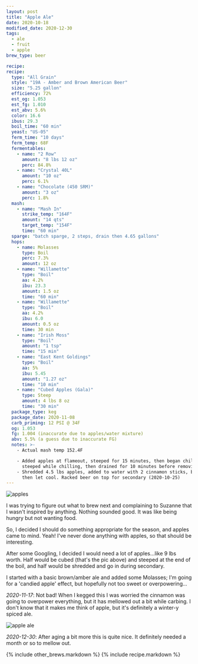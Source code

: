 ```yaml
---
layout: post
title: "Apple Ale"
date: 2020-10-18
modified_date: 2020-12-30
tags:
  - ale
  - fruit
  - apple
brew_type: beer

recipe:
recipe:
  type: "All Grain"
  style: "19A - Amber and Brown American Beer"
  size: "5.25 gallon"
  efficiency: 72%
  est_og: 1.053
  est_fg: 1.010
  est_abv: 5.6%
  color: 16.6
  ibus: 29.3
  boil_time: "60 min"
  yeast: "US-05"
  ferm_time: "10 days"
  ferm_temp: 68F
  fermentables:
    - name: "2 Row"
      amount: "8 lbs 12 oz"
      perc: 84.8%
    - name: "Crystal 40L"
      amount: "10 oz"
      perc: 6.1%
    - name: "Chocolate (450 SRM)"
      amount: "3 oz"
      perc: 1.8%
  mash:
    - name: "Mash In"
      strike_temp: "164F"
      amount: "14 qts"
      target_temp: "154F"
      time: "60 min"
  sparge: "batch sparge, 2 steps, drain then 4.65 gallons"
  hops:
    - name: Molasses
      type: Boil
      perc: 7.3%
      amount: 12 oz
    - name: "Willamette"
      type: "Boil"
      aa: 4.2%
      ibu: 23.3
      amount: 1.5 oz
      time: "60 min"
    - name: "Willamette"
      type: "Boil"
      aa: 4.2%
      ibu: 6.0
      amount: 0.5 oz
      time: 30 min
    - name: "Irish Moss"
      type: "Boil"
      amount: "1 tsp"
      time: "15 min"
    - name: "East Kent Goldings"
      type: "Boil"
      aa: 5%
      ibu: 5.45
      amount: "1.27 oz"
      time: "10 min"
    - name: "Cubed Apples (Gala)"
      type: Steep
      amount: 4 lbs 8 oz
      time: "30 min"
  package_type: keg
  package_date: 2020-11-08
  carb_priming: 12 PSI @ 34F
  og: 1.053
  fg: 1.004 (inaccurate due to apples/water mixture)
  abv: 5.5% (a guess due to inaccurate FG)
  notes: >-
    - Actual mash temp 152.4F 

    - Added apples at flameout, steeped for 15 minutes, then began chilling, 
      steeped while chilling, then drained for 10 minutes before removing.
    - Shredded 4.5 lbs apples, added to water with 2 cinnamon sticks, brought to ~180F and 
      then let cool. Racked beer on top for secondary (2020-10-25)
---
```

![apples](/brewlog/assets/apples.png)

I was trying to figure out what to brew next and complaining to Suzanne that I wasn't inspired by anything. Nothing sounded good. It was like being hungry but not wanting food.

So, I decided I should do something appropriate for the season, and apples came to mind. Yeah! I've never done anything with apples, so that should be interesting.

After some Googling, I decided I would need a lot of apples...like 9 lbs worth. Half would be cubed (that's the pic above) and steeped at the end of the boil, and half would be shredded and go in during secondary.

I started with a basic brown/amber ale and added some Molasses; I'm going for a 'candied apple' effect, but hopefully not too sweet or overpowering...

*2020-11-17*: Not bad! When I kegged this I was worried the cinnamon was going to overpower everything, but it has mellowed out a bit while carbing. I don't know that it makes me think of apple, but it's definitely a winter-y spiced ale.

![apple ale](/brewlog/assets/apple_ale_finish.png)

*2020-12-30*: After aging a bit more this is quite nice. It definitely needed a month or so to mellow out.

{% include other_brews.markdown %}
{% include recipe.markdown %}
